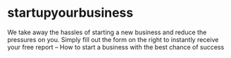 # startupyourbusiness
We take away the hassles of starting a new business and reduce the pressures on you.  Simply fill out the form on the right to instantly receive your free report – How to start a business with the best chance of success
